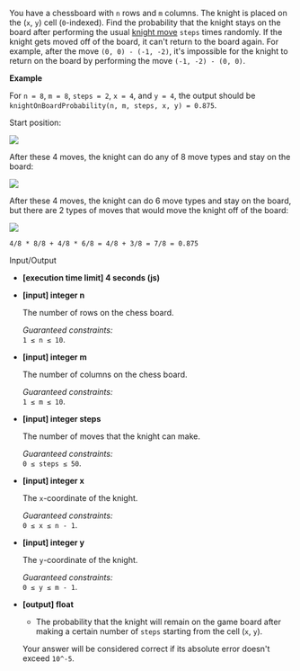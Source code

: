 
You have a chessboard with  `n`  rows and  `m`  columns. The knight is placed on the (`x`,  `y`) cell (`0`-indexed). Find the probability that the knight stays on the board after performing the usual  [knight move](https://en.wikipedia.org/wiki/Knight_(chess)#Movement)  `steps`  times randomly. If the knight gets moved off of the board, it can't return to the board again. For example, after the move  `(0, 0) - (-1, -2)`, it's impossible for the knight to return on the board by performing the move  `(-1, -2) - (0, 0)`.

**Example**

For  `n = 8`,  `m = 8`,  `steps = 2`,  `x = 4`, and  `y = 4`, the output should be  
`knightOnBoardProbability(n, m, steps, x, y) = 0.875`.

Start position:

![](https://codesignal.s3.amazonaws.com/tasks/knightOnBoardProbability/img/img1.jpg?_tm=1582034255097)

After these 4 moves, the knight can do any of 8 move types and stay on the board:

![](https://codesignal.s3.amazonaws.com/tasks/knightOnBoardProbability/img/img2.jpg?_tm=1582034255408)

After these 4 moves, the knight can do 6 move types and stay on the board, but there are 2 types of moves that would move the knight off of the board:

![](https://codesignal.s3.amazonaws.com/tasks/knightOnBoardProbability/img/img3.jpg?_tm=1582034255905)

`4/8 * 8/8 + 4/8 * 6/8 = 4/8 + 3/8 = 7/8 = 0.875`

Input/Output

-   **[execution time limit] 4 seconds (js)**
    
-   **[input] integer n**
    
    The number of rows on the chess board.
    
    _Guaranteed constraints:_  
    `1 ≤ n ≤ 10`.
    
-   **[input] integer m**
    
    The number of columns on the chess board.
    
    _Guaranteed constraints:_  
    `1 ≤ m ≤ 10`.
    
-   **[input] integer steps**
    
    The number of moves that the knight can make.
    
    _Guaranteed constraints:_  
    `0 ≤ steps ≤ 50`.
    
-   **[input] integer x**
    
    The  `x`-coordinate of the knight.
    
    _Guaranteed constraints:_  
    `0 ≤ x ≤ n - 1`.
    
-   **[input] integer y**
    
    The  `y`-coordinate of the knight.
    
    _Guaranteed constraints:_  
    `0 ≤ y ≤ m - 1`.
    
-   **[output] float**
    
    -   The probability that the knight will remain on the game board after making a certain number of  `steps`  starting from the cell (`x`,  `y`).
    
    Your answer will be considered correct if its absolute error doesn't exceed  `10^-5`.